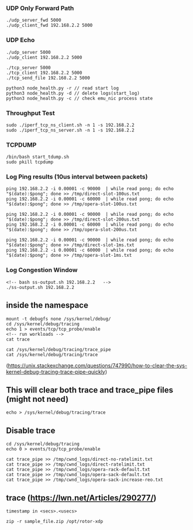 
### UDP Only Forward Path

```
./udp_server_fwd 5000
./udp_client_fwd 192.168.2.2 5000
```

### UDP Echo
```
./udp_server 5000
./udp_client 192.168.2.2 5000
```

```
./tcp_server 5000
./tcp_client 192.168.2.2 5000
./tcp_send_file 192.168.2.2 5000

python3 node_health.py -r // read start log
python3 node_health.py -d // delete logs(start_log)
python3 node_health.py -c // check emu_nic process state
```

### Throughput Test
```
sudo ./iperf_tcp_ns_client.sh -n 1 -s 192.168.2.2
sudo ./iperf_tcp_ns_server.sh -n 1 -s 192.168.2.2
```

### TCPDUMP
```
/bin/bash start_tdump.sh
sudo pkill tcpdump
```

### Log Ping results (10us interval between packets)
```
ping 192.168.2.2 -i 0.00001 -c 90000  | while read pong; do echo "$(date):$pong"; done >> /tmp/direct-slot-100us.txt
ping 192.168.2.2 -i 0.00001 -c 60000  | while read pong; do echo "$(date):$pong"; done >> /tmp/opera-slot-100us.txt

ping 192.168.2.2 -i 0.00001 -c 90000  | while read pong; do echo "$(date):$pong"; done >> /tmp/direct-slot-200us.txt
ping 192.168.2.2 -i 0.00001 -c 60000  | while read pong; do echo "$(date):$pong"; done >> /tmp/opera-slot-200us.txt

ping 192.168.2.2 -i 0.00001 -c 90000  | while read pong; do echo "$(date):$pong"; done >> /tmp/direct-slot-1ms.txt
ping 192.168.2.2 -i 0.00001 -c 60000  | while read pong; do echo "$(date):$pong"; done >> /tmp/opera-slot-1ms.txt
```

### Log Congestion Window
```
<!-- bash ss-output.sh 192.168.2.2   -->
./ss-output.sh 192.168.2.2
```
## inside the namespace 
```
mount -t debugfs none /sys/kernel/debug/
cd /sys/kernel/debug/tracing
echo 1 > events/tcp/tcp_probe/enable
<!-- run workloads -->
cat trace

cat /sys/kernel/debug/tracing/trace_pipe
cat /sys/kernel/debug/tracing/trace
```

(https://unix.stackexchange.com/questions/747990/how-to-clear-the-sys-kernel-debug-tracing-trace-pipe-quickly) 
## This will clear both trace and trace_pipe files (might not need)
```
echo > /sys/kernel/debug/tracing/trace
```

## Disable trace
```
cd /sys/kernel/debug/tracing
echo 0 > events/tcp/tcp_probe/enable
```

```
cat trace_pipe >> /tmp/cwnd_logs/direct-no-ratelimit.txt
cat trace_pipe >> /tmp/cwnd_logs/direct-ratelimit.txt
cat trace_pipe >> /tmp/cwnd_logs/opera-rack-default.txt
cat trace_pipe >> /tmp/cwnd_logs/opera-sack-default.txt
cat trace_pipe >> /tmp/cwnd_logs/opera-sack-increase-reo.txt
```

## trace (https://lwn.net/Articles/290277/)
```
timestamp in <secs>.<usecs>
```

```
zip -r sample_file.zip /opt/rotor-xdp
```
